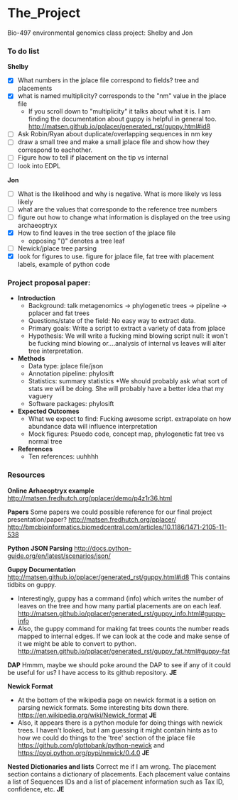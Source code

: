 # The_Project
Bio-497 environmental genomics class project: Shelby and Jon

### To do list

__Shelby__
* [X] What numbers in the jplace file correspond to fields? tree and placements
* [X] what is named multiplicity? corresponds to the "nm" value in the jplace file
  * If you scroll down to "multiplicity" it talks about what it is. I am finding the documentation about guppy is helpful in general too. http://matsen.github.io/pplacer/generated_rst/guppy.html#id8
* [ ] Ask Robin/Ryan about duplicate/overlapping sequences in nm key
* [ ] draw a small tree and make a small jplace file and show how they correspond to eachother.
* [ ] Figure how to tell if placement on the tip vs internal 
* [ ] look into EDPL

__Jon__
* [ ] What is the likelihood and why is negative. What is more likely vs less likely
* [ ] what are the values that corresponde to the reference tree numbers
* [ ] figure out how to change what information is displayed on the tree using archaeoptryx
* [X] How to find leaves in the tree section of the jplace file
  * opposing "()" denotes a tree leaf  
* [ ] Newick/jplace tree parsing
* [X] look for figures to use. figure for jplace file, fat tree with placement labels, example of python code

### Project proposal paper:


- __Introduction__
  - Background: talk metagenomics -> phylogenetic trees -> pipeline -> pplacer and fat trees
  - Questions/state of the field: No easy way to extract data. 
  - Primary goals: Write a script to extract a variety of data from jplace
  - Hypothesis: We will write a fucking mind blowing script null: it won't be fucking mind blowing or....analysis of internal vs leaves will alter tree interpretation.
- __Methods__
  - Data type: jplace file/json
  * Annotation pipeline: phylosift
  * Statistics: summary statistics 
     *We should probably ask what sort of stats we will be doing. She will probably have a better idea that my vaguery  
  * Software packages: phylosift
- __Expected Outcomes__
  * What we expect to find: Fucking awesome script. extrapolate on how abundance data will influence interpretation
  * Mock figures: Psuedo code, concept map, phylogenetic fat tree vs normal tree 
- __References__
  * Ten references: uuhhhh

### Resources

__Online Arhaeoptryx example__ 
http://matsen.fredhutch.org/pplacer/demo/p4z1r36.html

__Papers__
Some papers we could possible reference for our final project presentation/paper? 
http://matsen.fredhutch.org/pplacer/
http://bmcbioinformatics.biomedcentral.com/articles/10.1186/1471-2105-11-538

__Python JSON Parsing__
http://docs.python-guide.org/en/latest/scenarios/json/



__Guppy Documentation__
http://matsen.github.io/pplacer/generated_rst/guppy.html#id8
This contains tidbits on guppy. 
* Interestingly, guppy has a command (info) which writes the number of leaves on the tree and how many partial placements are on each leaf. http://matsen.github.io/pplacer/generated_rst/guppy_info.html#guppy-info
* Also, the guppy command for making fat trees counts the number reads mapped to internal edges. If we can look at the code and make sense of it we might be able to convert to python. http://matsen.github.io/pplacer/generated_rst/guppy_fat.html#guppy-fat

__DAP__
Hmmm, maybe we should poke around the DAP to see if any of it could be useful for us? I have access to its github repository. __JE__

__Newick Format__
* At the bottom of the wikipedia page on newick format is a setion on parsing newick formats. Some interesting bits down there. https://en.wikipedia.org/wiki/Newick_format __JE__
* Also, it appears there is a python module for doing things with newick trees. I haven't looked, but I am guessing it might contain hints as to how we could do things to the 'tree' section of the jplace file
https://github.com/glottobank/python-newick and https://pypi.python.org/pypi/newick/0.4.0 __JE__

__Nested Dictionaries and lists__
Correct me if I am wrong. The placement section contains a dictionary of placements. Each placement value contains a list of Sequences IDs and a list of placement information such as Tax ID, confidence, etc. __JE__

